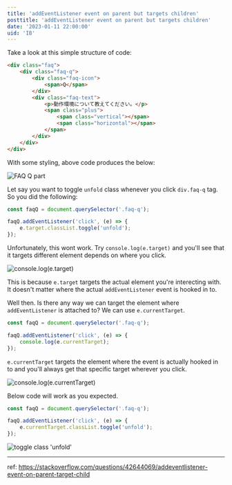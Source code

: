 ```yaml
---
title: 'addEventListener event on parent but targets children'
posttitle: 'addEventListener event on parent but targets children'
date: '2023-01-11 22:00:00'
uid: 'IB'
---
```


Take a look at this simple structure of code:

```html
<div class="faq">
    <div class="faq-q">
        <div class="faq-icon">
            <span>Q</span>
        </div>
        <div class="faq-text">
            <p>動作環境について教えてください。</p>
            <span class="plus">
                <span class="vertical"></span>
                <span class="horizontal"></span>
            </span>
        </div>
    </div>
</div>
```

With some styling, above code produces the below:

![FAQ Q part](/images/posts/dev/addeventlistener-event-on-parent-but-targets-children/faq-q.jpg)

Let say you want to toggle `unfold` class whenever you click `div.faq-q` tag. So you did the following:

```js
const faqQ = document.querySelector('.faq-q');

faqQ.addEventListener('click', (e) => {
    e.target.classList.toggle('unfold');
});
```

Unfortunately, this wont work. Try `console.log(e.target)` and you'll see that it targets different element depends on where you click.

![console.log(e.target)](/images/posts/dev/addeventlistener-event-on-parent-but-targets-children/e-target.jpg)

This is because `e.target` targets the actual element you're interecting with. It doesn't matter where the actual `addEventListener` event is hooked in to.

Well then. Is there any way we can target the element where `addEventListener` is attached to? We can use `e.currentTarget`.

```js
const faqQ = document.querySelector('.faq-q');

faqQ.addEventListener('click', (e) => {
    console.log(e.currentTarget);
});
```

`e.currentTarget` targets the element where the event is actually hooked in to and you'll always get that specific target wherever you click.

![console.log(e.currentTarget)](/images/posts/dev/addeventlistener-event-on-parent-but-targets-children/e-current-target.jpg)

Below code will work as you expected.

```js
const faqQ = document.querySelector('.faq-q');

faqQ.addEventListener('click', (e) => {
    e.currentTarget.classList.toggle('unfold');
});
```

![toggle class 'unfold'](/images/posts/dev/addeventlistener-event-on-parent-but-targets-children/unfold.gif)

---

ref: https://stackoverflow.com/questions/42644069/addeventlistener-event-on-parent-target-child
